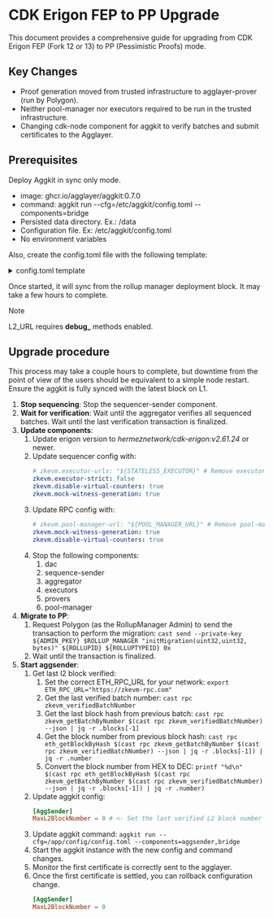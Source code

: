 # CDK Erigon FEP to PP Upgrade

This document provides a comprehensive guide for upgrading from CDK Erigon FEP (Fork 12 or 13) to PP (Pessimistic Proofs) mode.

## Key Changes
- Proof generation moved from trusted infrastructure to agglayer-prover (run by Polygon).
- Neither pool-manager nor executors required to be run in the trusted infrastructure.
- Changing cdk-node component for aggkit to verify batches and submit certificates to the Agglayer.

## Prerequisites

Deploy Aggkit in sync only mode.

* image: ghcr.io/agglayer/aggkit:0.7.0
* command: aggkit run --cfg=/etc/aggkit/config.toml --components=bridge
* Persisted data directory. Ex.: /data
* Configuration file. Ex: /etc/aggkit/config.toml
* No environment variables

Also, create the config.toml file with the following template:
<details>
<summary>config.toml template</summary>
  
```toml

```
</details>

Once started, it will sync from the rollup manager deployment block. It may take a few hours to complete.

> [!NOTE]
> L2_URL requires **debug_** methods enabled.

## Upgrade procedure

This process may take a couple hours to complete, but downtime from the point of view of the users should be equivalent to a simple node restart. Ensure the aggkit is fully synced with the latest block on L1.

1. **Stop sequencing**: Stop the sequencer-sender component.
2. **Wait for verification**: Wait until the aggregator verifies all sequenced batches. Wait until the last verification transaction is finalized.
3. **Update components**:
   1. Update erigon version to _hermeznetwork/cdk-erigon:v2.61.24_ or newer.
   2. Update sequencer config with:
      ```yaml
      # zkevm.executor-urls: "${STATELESS_EXECUTOR}" # Remove executors
      zkevm.executor-strict: false
      zkevm.disable-virtual-counters: true
      zkevm.mock-witness-generation: true
      ```
   3. Update RPC config with:
      ```yaml
      # zkevm.pool-manager-url: "${POOL_MANAGER_URL}" # Remove pool-manager-url
      zkevm.mock-witness-generation: true
      zkevm.disable-virtual-counters: true
      ```
   4. Stop the following components:
      1. dac
      2. sequence-sender
      3. aggregator
      4. executors
      5. provers
      6. pool-manager
4. **Migrate to PP**:
   1. Request Polygon (as the RollupManager Admin) to send the transaction to perform the migration: `cast send --private-key ${ADMIN_PKEY} $ROLLUP_MANAGER "initMigration(uint32,uint32, bytes)" ${ROLLUPID} ${ROLLUPTYPEID} 0x`
   2. Wait until the transaction is finalized.
5. **Start aggsender**:
   1. Get last l2 block verified:
      1. Set the correct ETH_RPC_URL for your network: `export ETH_RPC_URL="https://zkevm-rpc.com"`
      2. Get the last verified batch number: `cast rpc zkevm_verifiedBatchNumber`
      3. Get the last block hash from previous batch: `cast rpc zkevm_getBatchByNumber $(cast rpc zkevm_verifiedBatchNumber) --json | jq -r .blocks[-1]`
      4. Get the block number from previous block hash: `cast rpc eth_getBlockByHash $(cast rpc zkevm_getBatchByNumber $(cast rpc zkevm_verifiedBatchNumber) --json | jq -r .blocks[-1]) | jq -r .number`
      5. Convert the block number from HEX to DEC: `printf "%d\n" $(cast rpc eth_getBlockByHash $(cast rpc zkevm_getBatchByNumber $(cast rpc zkevm_verifiedBatchNumber) --json | jq -r .blocks[-1]) | jq -r .number)`
   3. Update aggkit config:
      ```toml
      [AggSender]
      MaxL2BlockNumber = 0 # <- Set the last verified L2 block number
      ```
   4. Update aggkit command: `aggkit run --cfg=/app/config/config.toml --components=aggsender,bridge`
   5. Start the aggkit instance with the new config and command changes.
   6. Monitor the first certificate is correctly sent to the agglayer.
   7. Once the first certificate is settled, you can rollback configuration change.
      ```toml
      [AggSender]
      MaxL2BlockNumber = 0
      ```
